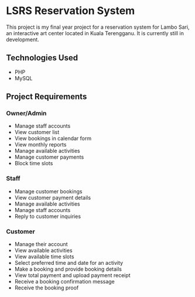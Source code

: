 # LSRS Reservation System

This project is my final year project for a reservation system for Lambo Sari, an interactive art center located in Kuala Terengganu. It is currently still in development.

## Technologies Used

- PHP
- MySQL

## Project Requirements

### Owner/Admin

- Manage staff accounts
- View customer list
- View bookings in calendar form
- View monthly reports
- Manage available activities
- Manage customer payments
- Block time slots

### Staff

- Manage customer bookings
- View customer payment details
- Manage available activities
- Manage staff accounts
- Reply to customer inquiries

### Customer

- Manage their account
- View available activities
- View available time slots
- Select preferred time and date for an activity
- Make a booking and provide booking details
- View total payment and upload payment receipt
- Receive a booking confirmation message
- Receive the booking proof
